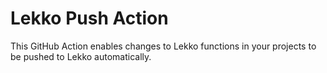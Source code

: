 # Lekko Push Action

This GitHub Action enables changes to Lekko functions in your projects to be pushed to Lekko automatically.
